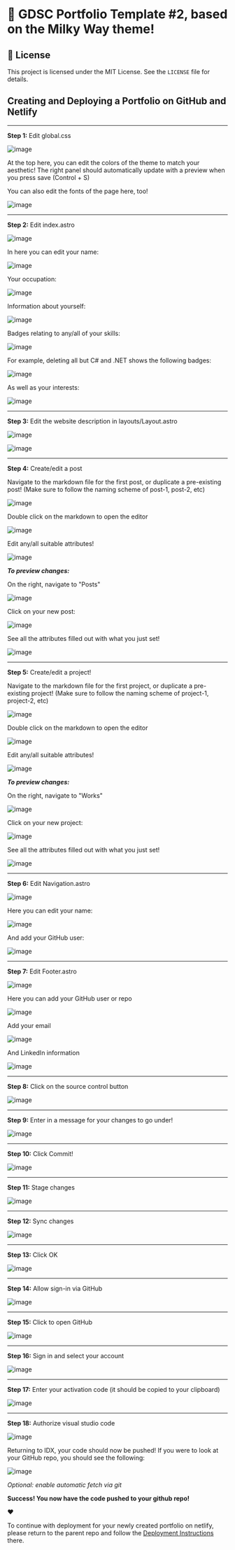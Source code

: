 # 🌌 GDSC Portfolio Template #2, based on the Milky Way theme!

## 📃 License
This project is licensed under the MIT License. See the `LICENSE` file for details.

## Creating and Deploying a Portfolio on GitHub and Netlify

***
**Step 1:** Edit global.css

![image](https://github.com/user-attachments/assets/c1d6de27-783b-43e0-ad52-c17fd10305bd)

At the top here, you can edit the colors of the theme to match your aesthetic! The right panel should automatically update with a preview when you press save (Control + S)

You can also edit the fonts of the page here, too!

![image](https://github.com/user-attachments/assets/e1175091-e80b-452e-b50b-d592239af9af)
***
**Step 2:** Edit index.astro

![image](https://github.com/user-attachments/assets/7ca02c59-9777-49dc-b0a8-000fdadcff57)

In here you can edit your name:

![image](https://github.com/user-attachments/assets/9eba64fc-3fb8-48c8-8391-a3606177243f)

Your occupation:

![image](https://github.com/user-attachments/assets/7cde6dbc-a0be-4286-820a-663b6cbd4bf7)

Information about yourself:

![image](https://github.com/user-attachments/assets/efdce346-b342-41d1-9071-4e5b7f352dea)

Badges relating to any/all of your skills:

![image](https://github.com/user-attachments/assets/04c2c38c-37f7-439d-8e0c-61e6996214aa)

For example, deleting all but C# and .NET shows the following badges:

![image](https://github.com/user-attachments/assets/e6d3dcf0-0606-420b-9871-786080b27b52)

As well as your interests:

![image](https://github.com/user-attachments/assets/934cea43-224b-4045-aa68-87eab18bf058)
***
**Step 3:** Edit the website description in layouts/Layout.astro

![image](https://github.com/user-attachments/assets/c879aeec-869f-45dc-ac56-4924728ae5a3)

![image](https://github.com/user-attachments/assets/8044685d-d5f1-4d1d-bb0b-2c4c1ac59436)
***
**Step 4:** Create/edit a post

Navigate to the markdown file for the first post, or duplicate a pre-existing post! (Make sure to follow the naming scheme of post-1, post-2, etc)

![image](https://github.com/user-attachments/assets/42d72461-944a-4171-b81c-d33ce08f11f0)

Double click on the markdown to open the editor

![image](https://github.com/user-attachments/assets/a8a6b040-540d-451e-98a4-95d5660c0e62)

Edit any/all suitable attributes!

![image](https://github.com/user-attachments/assets/3df76254-f965-4896-a0b9-b47504099624)

***To preview changes:***

On the right, navigate to "Posts"

![image](https://github.com/user-attachments/assets/e04af557-01bc-43dd-97db-c0aa29bfabe8)

Click on your new post:

![image](https://github.com/user-attachments/assets/c0d19da6-8a68-49da-a549-11384d0996b9)

See all the attributes filled out with what you just set!

![image](https://github.com/user-attachments/assets/99061ea0-00eb-4cbd-ab37-ec55a3fe497f)
***
**Step 5:** Create/edit a project!

Navigate to the markdown file for the first project, or duplicate a pre-existing project! (Make sure to follow the naming scheme of project-1, project-2, etc)

![image](https://github.com/user-attachments/assets/48b987d6-ea44-4a93-bcc9-d78f2c4eb14e)

Double click on the markdown to open the editor

![image](https://github.com/user-attachments/assets/0eca9edd-8d37-48f2-b990-efd36eb7f85b)

Edit any/all suitable attributes!

![image](https://github.com/user-attachments/assets/31d009d8-c03c-4fa6-a18a-aaba921e594f)

***To preview changes:***

On the right, navigate to "Works"

![image](https://github.com/user-attachments/assets/eb7d3ea1-2040-4fdd-8f33-ab5411278b9b)

Click on your new project:

![image](https://github.com/user-attachments/assets/82379569-1da0-4f89-bc91-2b4d7fcb7c04)

See all the attributes filled out with what you just set!

![image](https://github.com/user-attachments/assets/c0baec9c-7f43-4341-889a-11327c80c4ae)
***
**Step 6:** Edit Navigation.astro

![image](https://github.com/user-attachments/assets/dc3a08b1-7dcf-4e3e-8271-e42cc7fe0381)

Here you can edit your name:

![image](https://github.com/user-attachments/assets/e0f6e296-9766-4240-8bdb-a35de2d22180)

And add your GitHub user:

![image](https://github.com/user-attachments/assets/d14b0301-9af9-4b63-b61a-43f0947817df)
***
**Step 7:** Edit Footer.astro

![image](https://github.com/user-attachments/assets/4a233ad9-6189-448c-afc4-b1657d36aa45)

Here you can add your GitHub user or repo

![image](https://github.com/user-attachments/assets/cbbdc9c1-e327-4afc-ab39-305eed4a901e)

Add your email

![image](https://github.com/user-attachments/assets/3fee1570-54a7-4c36-8567-f1aa6c43c0a5)

And LinkedIn information

![image](https://github.com/user-attachments/assets/7e099519-b882-4356-836a-6b59c663bcfa)
***
**Step 8:** Click on the source control button

![image](https://github.com/user-attachments/assets/321dc432-7130-4b6e-98a7-bba404677428)
***
**Step 9:** Enter in a message for your changes to go under!

![image](https://github.com/user-attachments/assets/884fc2b8-b105-4d19-a0cc-7ddcad20b0ee)
***
**Step 10:** Click Commit!

![image](https://github.com/user-attachments/assets/7be3d585-12bc-457e-b4fa-597122bdce73)
***
**Step 11:** Stage changes

![image](https://github.com/user-attachments/assets/d4cf8af7-5448-4bb2-8df4-011f45cb8983)
***
**Step 12:** Sync changes

![image](https://github.com/user-attachments/assets/74c75908-b7d7-4274-84a6-ad122d1e7d37)
***
**Step 13:** Click OK

![image](https://github.com/user-attachments/assets/e3341b18-b70a-4d40-9b31-ea1796bceb68)
***
**Step 14:** Allow sign-in via GitHub

![image](https://github.com/user-attachments/assets/a7e6eabe-1e0b-43d7-b48c-a416bd427ccf)
***
**Step 15:** Click to open GitHub

![image](https://github.com/user-attachments/assets/30f55b69-66d3-425f-a3a0-598203bc44c5)
***
**Step 16:** Sign in and select your account

![image](https://github.com/user-attachments/assets/63f3b244-c3df-4db2-ba8e-4041ba750a84)
***
**Step 17:** Enter your activation code (it should be copied to your clipboard)

![image](https://github.com/user-attachments/assets/0bb98684-8e74-4f82-b2cb-adad994e8d3b)
***
**Step 18:** Authorize visual studio code

![image](https://github.com/user-attachments/assets/4460881f-19e8-4bd4-a409-e87fe51e6728)

Returning to IDX, your code should now be pushed! If you were to look at your GitHub repo, you should see the following:

![image](https://github.com/user-attachments/assets/67cc3e8e-2e86-4fc2-b242-729987a1fea2)

*Optional: enable automatic fetch via git*

**Success! You now have the code pushed to your github repo!**

❤️

To continue with deployment for your newly created portfolio on netlify, please return to the parent repo and follow the [Deployment Instructions](https://docs.astro.build/en/basics/astro-components/) there.
